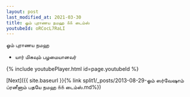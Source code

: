```yaml
---
layout: post
last_modified_at: 2021-03-30
title: ஓம் புராணய நமஹ ௧௧ டைம்ஸ்
youtubeId: oRCocL7RaLI
---
```

 
 
 ஓம் புராணய நமஹ  
 
 -  யார் மிகவும் பழமையானவர் 
 
  
 
  
 
 
 
 
 
 


{% include youtubePlayer.html id=page.youtubeId %}
 
[Next]({{ site.baseurl }}{% link  split1/_posts/2013-08-29-ஓம் ஸர்வேஷாம் ப்ரனீனாம் பதயே நமஹ ௧௧ டைம்ஸ்.md%})
 
